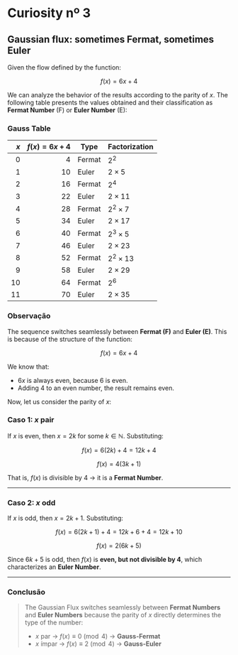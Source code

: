 # Curiosity nº 3

## Gaussian flux: sometimes Fermat, sometimes Euler

Given the flow defined by the function:

$$
f(x) = 6x + 4
$$

We can analyze the behavior of the results according to the parity of $x$. The following table presents the values ​​obtained and their classification as **Fermat Number** (F) or **Euler Number** (E):

### Gauss Table

| $x$ | $f(x) = 6x + 4$ | Type        | Factorization     |
|------:|------------------:|-------------|----------------|
| 0     | 4                | Fermat      | $2^2$        |
| 1     | 10               | Euler       | $2 \times 5$ |
| 2     | 16               | Fermat      | $2^4$        |
| 3     | 22               | Euler       | $2 \times 11$|
| 4     | 28               | Fermat      | $2^2 \times 7$|
| 5     | 34               | Euler       | $2 \times 17$|
| 6     | 40               | Fermat      | $2^3 \times 5$|
| 7     | 46               | Euler       | $2 \times 23$|
| 8     | 52               | Fermat      | $2^2 \times 13$|
| 9     | 58               | Euler       | $2 \times 29$|
| 10    | 64               | Fermat      | $2^6$        |
| 11    | 70               | Euler       | $2 \times 35$|

### Observação

The sequence switches seamlessly between **Fermat (F)** and **Euler (E)**. This is because of the structure of the function:

$$
f(x) = 6x + 4
$$

We know that:
- $6x$ is always even, because 6 is even.
- Adding 4 to an even number, the result remains even.

Now, let us consider the parity of $x$:

### Caso 1: $x$ pair
If $x$ is even, then $x = 2k$ for some $k \in \mathbb{N}$. Substituting:

$$
f(x) = 6(2k) + 4 = 12k + 4
$$

$$
f(x) = 4(3k + 1)
$$

That is, $f(x)$ is divisible by 4 → it is a **Fermat Number**.

---

### Caso 2: $x$ odd
If $x$ is odd, then $x = 2k + 1$. Substituting:

$$
f(x) = 6(2k + 1) + 4 = 12k + 6 + 4 = 12k + 10
$$

$$
f(x) = 2(6k + 5)
$$

Since $6k + 5$ is odd, then $f(x)$ is **even, but not divisible by 4**, which characterizes an **Euler Number**.

---

### Conclusão

> The Gaussian Flux switches seamlessly between **Fermat Numbers** and **Euler Numbers** because the parity of $x$ directly determines the type of the number:
>
> - $x$ par → $f(x) \equiv 0 \pmod{4}$ → **Gauss-Fermat**
> - $x$ ímpar → $f(x) \equiv 2 \pmod{4}$ → **Gauss-Euler**